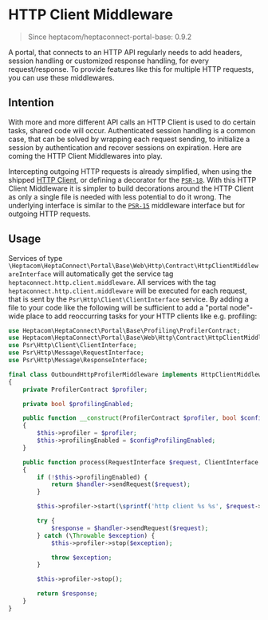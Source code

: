 # HTTP Client Middleware

> Since heptacom/heptaconnect-portal-base: 0.9.2

A portal, that connects to an HTTP API regularly needs to add headers, session handling or customized response handling, for every request/response.
To provide features like this for multiple HTTP requests, you can use these middlewares.


## Intention

With more and more different API calls an HTTP Client is used to do certain tasks, shared code will occur.
Authenticated session handling is a common case, that can be solved by wrapping each request sending, to initialize a session by authentication and recover sessions on expiration.
Here are coming the HTTP Client Middlewares into play.

Intercepting outgoing HTTP requests is already simplified, when using the shipped [HTTP Client](../../reference/portal-developer/service/http-client-contract.md), or defining a decorator for the [`PSR-18`](https://www.php-fig.org/psr/psr-18/).
With this HTTP Client Middleware it is simpler to build decorations around the HTTP Client as only a single file is needed with less potential to do it wrong.
The underlying interface is similar to the [`PSR-15`](https://www.php-fig.org/psr/psr-15/) middleware interface but for outgoing HTTP requests.


## Usage

Services of type `\Heptacom\HeptaConnect\Portal\Base\Web\Http\Contract\HttpClientMiddlewareInterface` will automatically get the service tag `heptaconnect.http.client.middleware`.
All services with the tag `heptaconnect.http.client.middleware` will be executed for each request, that is sent by the `Psr\Http\Client\ClientInterface` service.
By adding a file to your code like the following will be sufficient to add a "portal node"-wide place to add reoccurring tasks for your HTTP clients like e.g. profiling:


```php
use Heptacom\HeptaConnect\Portal\Base\Profiling\ProfilerContract;
use Heptacom\HeptaConnect\Portal\Base\Web\Http\Contract\HttpClientMiddlewareInterface;
use Psr\Http\Client\ClientInterface;
use Psr\Http\Message\RequestInterface;
use Psr\Http\Message\ResponseInterface;

final class OutboundHttpProfilerMiddleware implements HttpClientMiddlewareInterface
{
    private ProfilerContract $profiler;

    private bool $profilingEnabled;

    public function __construct(ProfilerContract $profiler, bool $configProfilingEnabled)
    {
        $this->profiler = $profiler;
        $this->profilingEnabled = $configProfilingEnabled;
    }

    public function process(RequestInterface $request, ClientInterface $handler): ResponseInterface
    {
        if (!$this->profilingEnabled) {
            return $handler->sendRequest($request);
        }

        $this->profiler->start(\sprintf('http client %s %s', $request->getMethod(), $request->getUri()));

        try {
            $response = $handler->sendRequest($request);
        } catch (\Throwable $exception) {
            $this->profiler->stop($exception);

            throw $exception;
        }

        $this->profiler->stop();

        return $response;
    }
}
```
